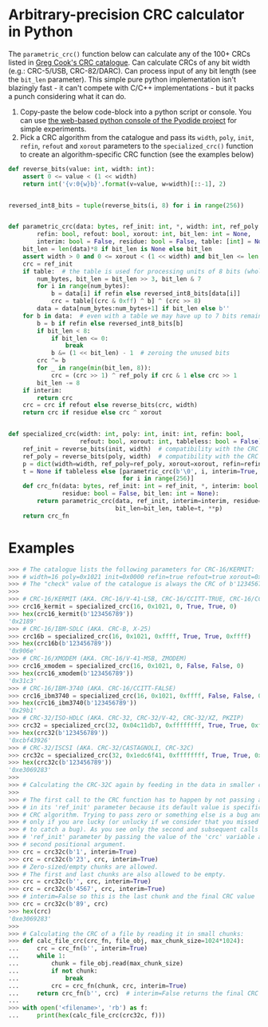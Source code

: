 Arbitrary-precision CRC calculator in Python
============================================

The `parametric_crc()` function below can calculate any of the 100+ CRCs listed in
[Greg Cook's CRC catalogue](https://reveng.sourceforge.io/crc-catalogue/all.htm).
Can calculate CRCs of any bit width (e.g.: CRC-5/USB, CRC-82/DARC).
Can process input of any bit length (see the `bit_len` parameter).
This simple pure python implementation isn't blazingly fast - it can't compete
with C/C++ implementations - but it packs a punch considering what it can do.

1. Copy-paste the below code-block into a python script or console. You can use
   [the web-based python console of the Pyodide project](https://pyodide.org/en/stable/console.html)
   for simple experiments.
2. Pick a CRC algorithm from the catalogue and pass its `width`, `poly`, `init`,
   `refin`, `refout` and `xorout` parameters to the `specialized_crc()` function
   to create an algorithm-specific CRC function (see the examples below)

```python
def reverse_bits(value: int, width: int):
    assert 0 <= value < (1 << width)
    return int('{v:0{w}b}'.format(v=value, w=width)[::-1], 2)


reversed_int8_bits = tuple(reverse_bits(i, 8) for i in range(256))


def parametric_crc(data: bytes, ref_init: int, *, width: int, ref_poly: int,
        refin: bool, refout: bool, xorout: int, bit_len: int = None,
        interim: bool = False, residue: bool = False, table: [int] = None):
    bit_len = len(data)*8 if bit_len is None else bit_len
    assert width > 0 and 0 <= xorout < (1 << width) and bit_len <= len(data)*8
    crc = ref_init
    if table:  # the table is used for processing units of 8 bits (whole bytes)
        num_bytes, bit_len = bit_len >> 3, bit_len & 7
        for i in range(num_bytes):
            b = data[i] if refin else reversed_int8_bits[data[i]]
            crc = table[(crc & 0xff) ^ b] ^ (crc >> 8)
        data = data[num_bytes:num_bytes+1] if bit_len else b''
    for b in data:  # even with a table we may have up to 7 bits remaining
        b = b if refin else reversed_int8_bits[b]
        if bit_len < 8:
            if bit_len <= 0:
                break
            b &= (1 << bit_len) - 1  # zeroing the unused bits
        crc ^= b
        for _ in range(min(bit_len, 8)):
            crc = (crc >> 1) ^ ref_poly if crc & 1 else crc >> 1
        bit_len -= 8
    if interim:
        return crc
    crc = crc if refout else reverse_bits(crc, width)
    return crc if residue else crc ^ xorout


def specialized_crc(width: int, poly: int, init: int, refin: bool,
                    refout: bool, xorout: int, tableless: bool = False):
    ref_init = reverse_bits(init, width)  # compatibility with the CRC catalogue
    ref_poly = reverse_bits(poly, width)  # compatibility with the CRC catalogue
    p = dict(width=width, ref_poly=ref_poly, xorout=xorout, refin=refin, refout=refout)
    t = None if tableless else [parametric_crc(b'\0', i, interim=True, **p)
                                for i in range(256)]
    def crc_fn(data: bytes, ref_init: int = ref_init, *, interim: bool = False,
               residue: bool = False, bit_len: int = None):
        return parametric_crc(data, ref_init, interim=interim, residue=residue,
                              bit_len=bit_len, table=t, **p)
    return crc_fn
```


Examples
========

```python
>>> # The catalogue lists the following parameters for CRC-16/KERMIT:
>>> # width=16 poly=0x1021 init=0x0000 refin=true refout=true xorout=0x0000 check=0x2189
>>> # The "check" value of the catalogue is always the CRC of b'123456789'
>>>
>>> # CRC-16/KERMIT (AKA. CRC-16/V-41-LSB, CRC-16/CCITT-TRUE, CRC-16/CCITT)
>>> crc16_kermit = specialized_crc(16, 0x1021, 0, True, True, 0)
>>> hex(crc16_kermit(b'123456789'))
'0x2189'
>>> # CRC-16/IBM-SDLC (AKA. CRC-B, X-25)
>>> crc16b = specialized_crc(16, 0x1021, 0xffff, True, True, 0xffff)
>>> hex(crc16b(b'123456789'))
'0x906e'
>>> # CRC-16/XMODEM (AKA. CRC-16/V-41-MSB, ZMODEM)
>>> crc16_xmodem = specialized_crc(16, 0x1021, 0, False, False, 0)
>>> hex(crc16_xmodem(b'123456789'))
'0x31c3'
>>> # CRC-16/IBM-3740 (AKA. CRC-16/CCITT-FALSE)
>>> crc16_ibm3740 = specialized_crc(16, 0x1021, 0xffff, False, False, 0)
>>> hex(crc16_ibm3740(b'123456789'))
'0x29b1'
>>> # CRC-32/ISO-HDLC (AKA. CRC-32, CRC-32/V-42, CRC-32/XZ, PKZIP)
>>> crc32 = specialized_crc(32, 0x04c11db7, 0xffffffff, True, True, 0xffffffff)
>>> hex(crc32(b'123456789'))
'0xcbf43926'
>>> # CRC-32/ISCSI (AKA. CRC-32/CASTAGNOLI, CRC-32C)
>>> crc32c = specialized_crc(32, 0x1edc6f41, 0xffffffff, True, True, 0xffffffff)
>>> hex(crc32c(b'123456789'))
'0xe3069283'
>>>
>>> # Calculating the CRC-32C again by feeding in the data in smaller chunks:
>>>
>>> # The first call to the CRC function has to happen by not passing anything
>>> # in its 'ref_init' parameter because its default value is specific to the
>>> # CRC algorithm. Trying to pass zero or something else is a bug and works
>>> # only if you are lucky (or unlucky if we consider that you missed a chance
>>> # to catch a bug). As you see only the second and subsequent calls set the
>>> # 'ref_init' parameter by passing the value of the 'crc' variable as the
>>> # second positional argument.
>>> crc = crc32c(b'1', interim=True)
>>> crc = crc32c(b'23', crc, interim=True)
>>> # Zero-sized/empty chunks are allowed.
>>> # The first and last chunks are also allowed to be empty.
>>> crc = crc32c(b'', crc, interim=True)
>>> crc = crc32c(b'4567', crc, interim=True)
>>> # interim=False so this is the last chunk and the final CRC value
>>> crc = crc32c(b'89', crc)
>>> hex(crc)
'0xe3069283'
>>>
>>> # Calculating the CRC of a file by reading it in small chunks:
>>> def calc_file_crc(crc_fn, file_obj, max_chunk_size=1024*1024):
...     crc = crc_fn(b'', interim=True)
...     while 1:
...         chunk = file_obj.read(max_chunk_size)
...         if not chunk:
...             break
...         crc = crc_fn(chunk, crc, interim=True)
...     return crc_fn(b'', crc)  # interim=False returns the final CRC value
...
>>> with open('<filename>', 'rb') as f:
...     print(hex(calc_file_crc(crc32c, f)))
```
